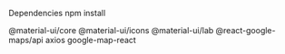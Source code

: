 Dependencies
npm install

@material-ui/core
@material-ui/icons
@material-ui/lab
@react-google-maps/api
axios
google-map-react
